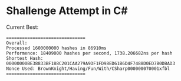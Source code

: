 # Shallenge Attempt in C\#

Current Best:

```plaintext
==============================
Overall:
Processed 1600000000 hashes in 86910ms
Performence: 18409000 hashes per second, 1738.206682ns per hash
Shortest Hash: 00000000BE38833BF188C201CAA279A9DF1FD98ED61B6D4F7488D0ED7B0DBAD3
Nonce Used: BrownKnight/Having/Fun/With/CSharp000000070001xfbl
==============================
```
